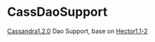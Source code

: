 CassDaoSupport
==============

[Cassandra1.2.0](https://github.com/apache/cassandra/tree/cassandra-1.2.0) Dao Support, base on [Hector1.1-2](https://github.com/hector-client/hector/tree/hector-1.1-2)

